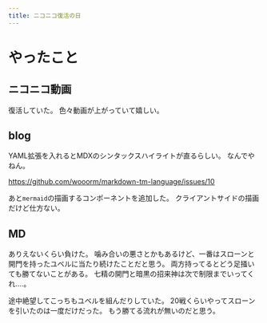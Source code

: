 ```yaml
---
title: ニコニコ復活の日
---
```


# やったこと

## ニコニコ動画

復活していた。
色々動画が上がっていて嬉しい。

## blog

YAML拡張を入れるとMDXのシンタックスハイライトが直るらしい。
なんでやねん。

<https://github.com/wooorm/markdown-tm-language/issues/10>

あと`mermaid`の描画するコンポーネントを追加した。
クライアントサイドの描画だけど仕方ない。

## MD

ありえないくらい負けた。
噛み合いの悪さとかもあるけど、一番はスローンと開門を持ったユベルに当たり続けたことだと思う。
両方持ってるとどう足掻いても勝てないことがある。
七精の開門と暗黒の招来神は次で制限までいってくれ‥‥。

途中絶望してこっちもユベルを組んだりしていた。
20戦くらいやってスローンを引いたのは一度だけだった。
もう勝てる流れが無いのだと思う。
